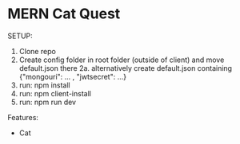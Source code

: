 # MERN Cat Quest

SETUP:
1. Clone repo
2. Create config folder in root folder (outside of client) and move default.json there
  2a. alternatively create default.json containing {"mongouri": ... , "jwtsecret": ...}
3. run: npm install
4. run: npm client-install
5. run: npm run dev

Features:
- Cat
  
